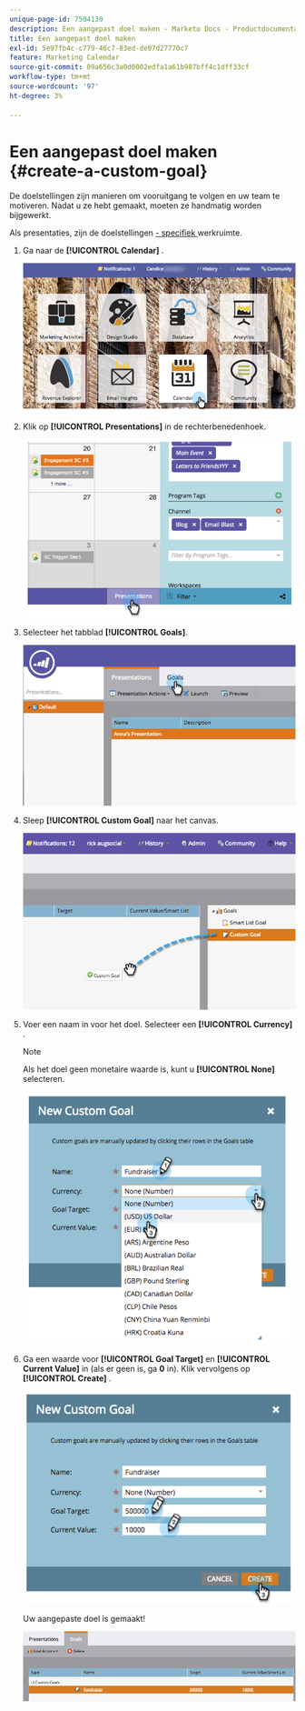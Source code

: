 ```yaml
---
unique-page-id: 7504130
description: Een aangepast doel maken - Marketo Docs - Productdocumentatie
title: Een aangepast doel maken
exl-id: 5e97fb4c-c779-46c7-83ed-de07d27770c7
feature: Marketing Calendar
source-git-commit: 09a656c3a0d0002edfa1a61b987bff4c1dff33cf
workflow-type: tm+mt
source-wordcount: '97'
ht-degree: 3%

---
```


# Een aangepast doel maken {#create-a-custom-goal}

De doelstellingen zijn manieren om vooruitgang te volgen en uw team te motiveren. Nadat u ze hebt gemaakt, moeten ze handmatig worden bijgewerkt.

Als presentaties, zijn de doelstellingen [ - specifiek ](/help/marketo/product-docs/administration/workspaces-and-person-partitions/understanding-workspaces-and-person-partitions.md) werkruimte.

1. Ga naar de **[!UICONTROL Calendar]** .

   ![](assets/2017-05-10-15-30-47-2.png)

1. Klik op **[!UICONTROL Presentations]** in de rechterbenedenhoek.

   ![](assets/image2015-3-24-12-3a2-3a55.png)

1. Selecteer het tabblad **[!UICONTROL Goals]**. 

   ![](assets/image2015-3-26-12-3a24-3a49.png)

1. Sleep **[!UICONTROL Custom Goal]** naar het canvas.

   ![](assets/image2015-3-24-12-3a32-3a45.png)

1. Voer een naam in voor het doel. Selecteer een **[!UICONTROL Currency]** .

   >[!NOTE]
   >
   >Als het doel geen monetaire waarde is, kunt u **[!UICONTROL None]** selecteren.

   ![](assets/image2015-3-24-12-3a36-3a0.png)

1. Ga een waarde voor **[!UICONTROL Goal Target]** en **[!UICONTROL Current Value]** in (als er geen is, ga **0** in). Klik vervolgens op **[!UICONTROL Create]** .

   ![](assets/image2015-3-24-12-3a39-3a28.png)

   Uw aangepaste doel is gemaakt!

   ![](assets/image2015-3-24-12-3a41-3a43.png)
